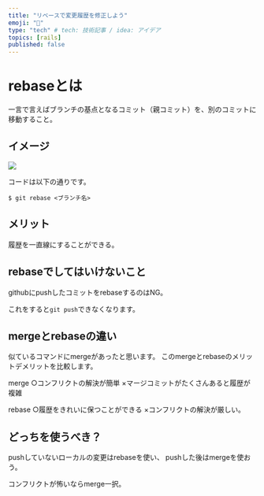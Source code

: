 ```yaml
---
title: "リベースで変更履歴を修正しよう"
emoji: "📝"
type: "tech" # tech: 技術記事 / idea: アイデア
topics: [rails]
published: false
---
```


# rebaseとは

一言で言えばブランチの基点となるコミット（親コミット）を、別のコミットに移動すること。

## イメージ

![](https://storage.googleapis.com/zenn-user-upload/c0de1833debd-20231229.jpeg)


コードは以下の通りです。
```
$ git rebase <ブランチ名>
```

## メリット
履歴を一直線にすることができる。


## rebaseでしてはいけないこと
githubにpushしたコミットをrebaseするのはNG。

これをすると`git push`できなくなります。

## mergeとrebaseの違い
似ているコマンドにmergeがあったと思います。
このmergeとrebaseのメリットデメリットを比較します。

merge
○コンフリクトの解決が簡単
×マージコミットがたくさんあると履歴が複雑

rebase
○履歴をきれいに保つことができる
×コンフリクトの解決が厳しい。

## どっちを使うべき？
pushしていないローカルの変更はrebaseを使い、
pushした後はmergeを使おう。

コンフリクトが怖いならmerge一択。




